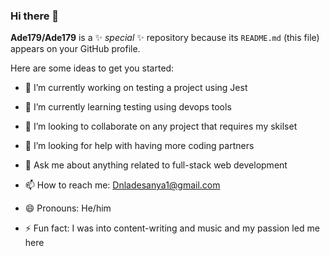 ### Hi there 👋


**Ade179/Ade179** is a ✨ _special_ ✨ repository because its `README.md` (this file) appears on your GitHub profile.

Here are some ideas to get you started:

- 🔭 I’m currently working on testing a project using Jest

- 🌱 I’m currently learning testing using devops tools

- 👯 I’m looking to collaborate on any project that requires my skilset

- 🤔 I’m looking for help with having more coding partners

- 💬 Ask me about anything related to full-stack web development

- 📫 How to reach me: Dnladesanya1@gmail.com

- 😄 Pronouns: He/him

- ⚡ Fun fact: I was into content-writing and music and my passion led me here

